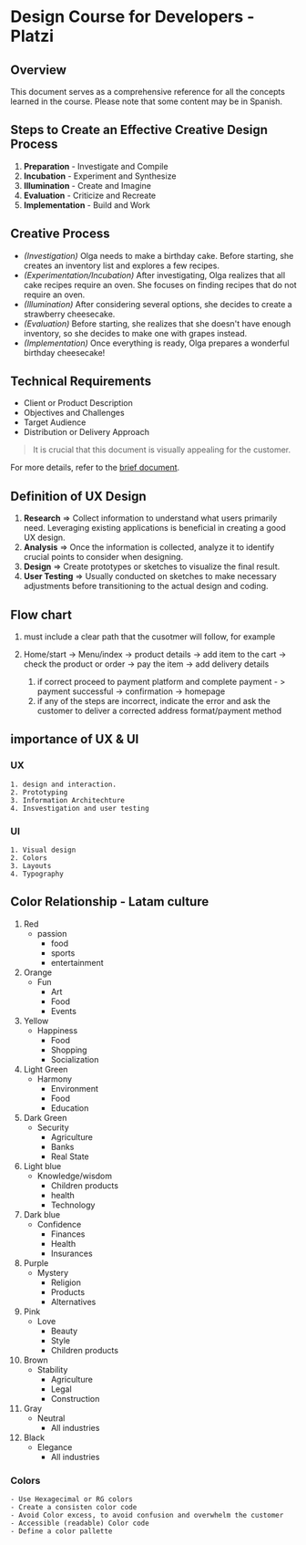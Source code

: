 # Design Course for Developers - Platzi

## Overview

This document serves as a comprehensive reference for all the concepts learned in the course. Please note that some content may be in Spanish.

## Steps to Create an Effective Creative Design Process

1. **Preparation** - Investigate and Compile
2. **Incubation** - Experiment and Synthesize
3. **Illumination** - Create and Imagine
4. **Evaluation** - Criticize and Recreate
5. **Implementation** - Build and Work

## Creative Process

- *(Investigation)* Olga needs to make a birthday cake. Before starting, she creates an inventory list and explores a few recipes.
- *(Experimentation/Incubation)* After investigating, Olga realizes that all cake recipes require an oven. She focuses on finding recipes that do not require an oven.
- *(Illumination)* After considering several options, she decides to create a strawberry cheesecake.
- *(Evaluation)* Before starting, she realizes that she doesn't have enough inventory, so she decides to make one with grapes instead.
- *(Implementation)* Once everything is ready, Olga prepares a wonderful birthday cheesecake!

## Technical Requirements

- Client or Product Description
- Objectives and Challenges
- Target Audience
- Distribution or Delivery Approach

> It is crucial that this document is visually appealing for the customer.

For more details, refer to the [brief document](https://github.com/mssroboto/diseno-para-programadores/blob/master/1-brief/Brief..pdf).

## Definition of UX Design

1. **Research** ⇒ Collect information to understand what users primarily need. Leveraging existing applications is beneficial in creating a good UX design.
2. **Analysis** ⇒ Once the information is collected, analyze it to identify crucial points to consider when designing.
3. **Design** ⇒ Create prototypes or sketches to visualize the final result.
4. **User Testing** ⇒ Usually conducted on sketches to make necessary adjustments before transitioning to the actual design and coding.

## Flow chart

1. must include a clear path that the cusotmer will follow, for example

1. Home/start -> Menu/index -> product details -> add item to the cart -> check the product or order -> pay the item -> add delivery details
    1. if correct proceed to payment platform and complete payment - > payment successful -> confirmation -> homepage
    2. if any of the steps are incorrect, indicate the error and ask the customer to deliver a corrected address format/payment method

## importance of UX & UI

### UX

    1. design and interaction.
    2. Prototyping
    3. Information Architechture
    4. Insvestigation and user testing

### UI

    1. Visual design
    2. Colors
    3. Layouts
    4. Typography

## Color Relationship - Latam culture

1. Red
    - passion
        - food
        - sports
        - entertainment
2. Orange
    - Fun
        - Art
        - Food
        - Events
3. Yellow
    - Happiness
        - Food
        - Shopping
        - Socialization
4. Light Green
    - Harmony
        - Environment
        - Food
        - Education
5. Dark Green
    - Security
        - Agriculture
        - Banks
        - Real State
6. Light blue
    - Knowledge/wisdom
        - Children products
        - health
        - Technology
7. Dark blue
    - Confidence
        - Finances
        - Health
        - Insurances
8. Purple
    - Mystery
        - Religion
        - Products
        - Alternatives
9. Pink
    - Love
        - Beauty
        - Style
        - Children products
10. Brown
    - Stability
        - Agriculture
        - Legal
        - Construction
11. Gray
    - Neutral
        - All industries
12. Black
    - Elegance
        - All industries

### Colors

    - Use Hexagecimal or RG colors
    - Create a consisten color code
    - Avoid Color excess, to avoid confusion and overwhelm the customer
    - Accessible (readable) Color code
    - Define a color pallette
